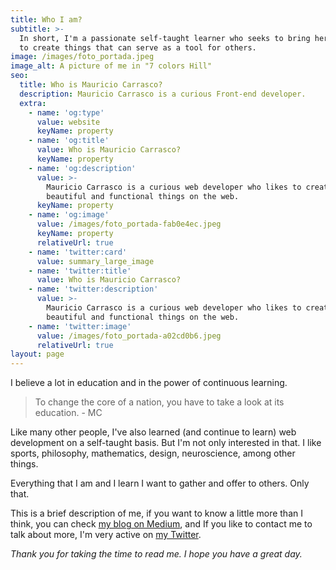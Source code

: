 ```yaml
---
title: Who I am?
subtitle: >-
  In short, I'm a passionate self-taught learner who seeks to bring her skills
  to create things that can serve as a tool for others.
image: /images/foto_portada.jpeg
image_alt: A picture of me in "7 colors Hill"
seo:
  title: Who is Mauricio Carrasco?
  description: Mauricio Carrasco is a curious Front-end developer.
  extra:
    - name: 'og:type'
      value: website
      keyName: property
    - name: 'og:title'
      value: Who is Mauricio Carrasco?
      keyName: property
    - name: 'og:description'
      value: >-
        Mauricio Carrasco is a curious web developer who likes to create
        beautiful and functional things on the web.
      keyName: property
    - name: 'og:image'
      value: /images/foto_portada-fab0e4ec.jpeg
      keyName: property
      relativeUrl: true
    - name: 'twitter:card'
      value: summary_large_image
    - name: 'twitter:title'
      value: Who is Mauricio Carrasco?
    - name: 'twitter:description'
      value: >-
        Mauricio Carrasco is a curious web developer who likes to create
        beautiful and functional things on the web.
    - name: 'twitter:image'
      value: /images/foto_portada-a02cd0b6.jpeg
      relativeUrl: true
layout: page
---
```

I believe a lot in education and in the power of continuous learning.

> To change the core of a nation, you have to take a look at its education. - MC

Like many other people, I've also learned (and continue to learn) web development on a self-taught basis.
But I'm not only interested in that. I like sports, philosophy, mathematics, design, neuroscience, among other things.

Everything that I am and I learn I want to gather and offer to others. Only that.

This is a brief description of me, if you want to know a little more than I think, you can check [my blog on Medium](https://medium.com/@mauriciocarrasco), and If you like to contact me to talk about more, I'm very active on [my Twitter](https://twitter.com/mauricodev).

*Thank you for taking the time to read me. I hope you have a great day.*
